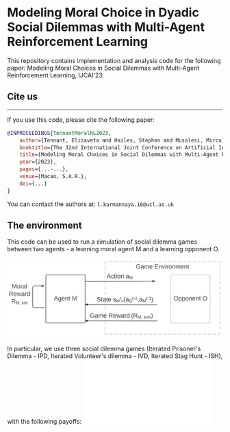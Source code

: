 # Modeling Moral Choice in Dyadic Social Dilemmas with Multi-Agent Reinforcement Learning

This repository contains implementation and analysis code for the following paper: 
Modeling Moral Choices in Social Dilemmas with Multi-Agent Reinforcement Learning, IJCAI'23. 

## Cite us
***

If you use this code, please cite the following paper:

```bibtex
@INPROCEEDINGS{TennantMoralRL2023,
    author={Tennant, Elizaveta and Hailes, Stephen and Musolesi, Mirco},
    booktitle={The 32nd International Joint Conference on Artificial Intelligence (IJCAI'23)}, 
    title={Modeling Moral Choices in Social Dilemmas with Multi-Agent Reinforcement Learning}, 
    year={2023},
    pages={...-...},
    venue={Macao, S.A.R.},
    doi={...}
}
```

You can contact the authors at: `l.karmannaya.16@ucl.ac.uk`

## The environment 

This code can be used to run a simulation of social dilemma games between two agents - a learning moral agent M and a learning opponent O. 

![Reinformcenet Learning by a Moral learning agent M and a learning opponent O](pics/diagram_V2.png "Reinformcenet Learning by a Moral learning agent M and a learning opponent O")

In particular, we use three social dilemma games (Iterated Prisoner's Dilemma - IPD, Iterated Volunteer's dilemma - IVD, Iterated Stag Hunt - ISH), with the following payoffs: 
![Payoffs](pics/payoffs.pdf "Payoffs")

